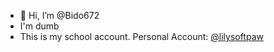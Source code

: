 - 👋 Hi, I’m @Bido672
-  I'm dumb
- This is my school account. Personal Account: [@lilysoftpaw](https://github.com/lilysoftpaw)
<!---
Bido672/Bido672 is a ✨ special ✨ repository because its `README.md` (this file) appears on your GitHub profile.
You can click the Preview link to take a look at your changes.
--->
